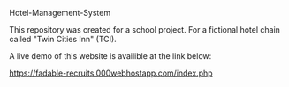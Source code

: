Hotel-Management-System


This repository was created for a school project. For a fictional hotel chain called "Twin Cities Inn" (TCI). 

A live demo of this website is availible at the link below:

https://fadable-recruits.000webhostapp.com/index.php
